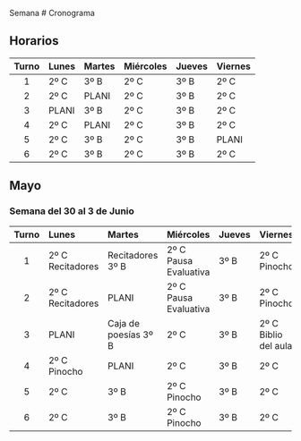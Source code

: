 Semana # Cronograma
<!-- toc -->

## Horarios

|Turno|Lunes|Martes|Miércoles|Jueves |Viernes  |
|:--:|:-----|:-----|:--------|:------|:--------|
|1   |2º C  |3º B  |2º C     |3º B   |2º C     |
|2   |2º C  |PLANI |2º C     |3º B   |2º C     |
|3   |PLANI |3º B  |2º C     |3º B   |2º C     |
|4   |2º C  |PLANI |2º C     |3º B   |2º C     |
|5   |2º C  |3º B  |2º C     |3º B   |PLANI    |
|6   |2º C  |3º B  |2º C     |3º B   |2º C     |


## Mayo

### Semana del 30 al 3 de Junio

|Turno|Lunes|Martes|Miércoles|Jueves |Viernes  |
|:--:|:-----|:-----|:--------|:------|:--------|
|1   |2º C Recitadores  |Recitadores 3º B  |2º C Pausa Evaluativa    |3º B   |2º C Pinocho    |
|2   |2º C Recitadores  |PLANI |2º C Pausa Evaluativa    |3º B   |2º C Pinocho    |
|3   |PLANI | Caja de poesías 3º B  |2º C     |3º B   |2º C Biblio del aula    |
|4   |2º C Pinocho  |PLANI |2º C     |3º B   |2º C     |
|5   |2º C  |3º B  |2º C Pinocho    |3º B   |2º C     |
|6   |2º C  |3º B  |2º C Pinocho    |3º B   |2º C     |
